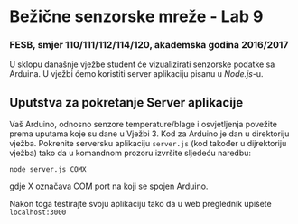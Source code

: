 # Bežične senzorske mreže - Lab 9

### FESB, smjer 110/111/112/114/120, akademska godina 2016/2017

U sklopu današnje vježbe student će vizualizirati senzorske podatke sa Arduina. U vježbi ćemo koristiti server aplikaciju pisanu u *Node.js*-u.

## Uputstva za pokretanje Server aplikacije

Vaš Arduino, odnosno senzore temperature/blage i osvjetljenja povežite prema uputama koje su dane u Vježbi 3. Kod za Arduino je dan u direktoriju vježba. Pokrenite serversku aplikaciju ```server.js``` (kod također u dijrektoriju vježba) tako da u komandnom prozoru izvršite sljedeću naredbu:
```
node server.js COMX
```
gdje X označava COM port na koji se spojen Arduino.

Nakon toga testirajte svoju aplikaciju tako da u web preglednik upišete ```localhost:3000```
